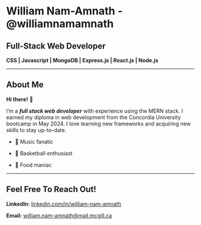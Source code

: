 # William Nam-Amnath - @williamnamamnath

## Full-Stack Web Developer 


**CSS | Javascript | MongoDB | Express.js | React.js | Node.js**


--------

## About Me



**Hi there!** 👋 


I’m a ***full stack web developer*** with experience using the MERN stack. I earned my diploma in web development from the Concordia University bootcamp in May 2024. I love learning new frameworks and acquiring new skills to stay up-to-date. 

- 🎵 Music fanatic
  
- 🏀 Basketball enthusiast
  
- 🍕 Food maniac



------------

## Feel Free To Reach Out!

 

**LinkedIn:** [linkedin.com/in/william-nam-amnath](linkedin.com/in/william-nam-amnath) 

**Email:** william.nam-amnath@mail.mcgill.ca
